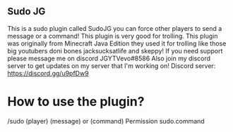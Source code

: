 ## Sudo JG
This is a sudo plugin called SudoJG you can force other players to send a message or a command! This plugin is very good for trolling.
This plugin was originally from Minecraft Java Edition they used it for trolling like those big youtubers doni bones jacksucksatlife and skeppy!
If you need support please message me on discord JGYTVevo#8586
Also join my discord server to get updates on my server that I'm working on!
Discord server: https://discord.gg/u9pfDw9

# How to use the plugin? 

/sudo (player) (message) or (command)
Permission sudo.command
